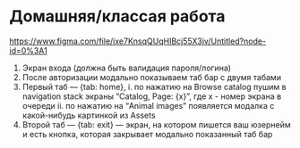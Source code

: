 # Домашняя/классая работа

https://www.figma.com/file/ixe7KnsqQUqHIBcj55X3jv/Untitled?node-id=0%3A1

1. Экран входа (должна быть валидация пароля/логина)
2. После авторизации модально показываем таб бар с двумя табами
3. Первый таб — {tab: home}, 
  i. по нажатию на Browse catalog пушим в navigation stack экраны “Catalog, Page: {x}”, где x - номер экрана в очереди
  ii. по нажатию на “Animal images” появляется модалка с какой-нибудь картинкой из Assets
4. Второй таб — {tab: exit} — экран, на котором пишется ваш юзернейм и есть кнопка, которая
закрывает модально показанный таб бар
